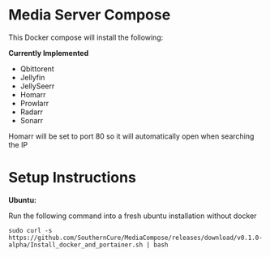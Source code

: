 # Media Server Compose

This Docker compose will install the following:

**Currently Implemented**
- Qbittorent
- Jellyfin
- JellySeerr
- Homarr
- Prowlarr
- Radarr
- Sonarr

Homarr will be set to port 80 so it will automatically open when searching the IP


# Setup Instructions

**Ubuntu:**

Run the following command into a fresh ubuntu installation without docker

```sudo curl -s https://github.com/SouthernCure/MediaCompose/releases/download/v0.1.0-alpha/Install_docker_and_portainer.sh | bash```
